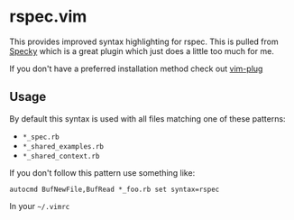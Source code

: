 # rspec.vim

This provides improved syntax highlighting for rspec. This is pulled
from [Specky](http://www.vim.org/scripts/script.php?script_id=2286)
which is a great plugin which just does a little too much for me.

If you don't have a preferred installation method check out
[vim-plug](https://github.com/junegunn/vim-plug)

## Usage

By default this syntax is used with all files matching one of these patterns:

- `*_spec.rb`
- `*_shared_examples.rb`
- `*_shared_context.rb`

If you don't follow this pattern use something like:

```vim
autocmd BufNewFile,BufRead *_foo.rb set syntax=rspec
```

In your `~/.vimrc`
